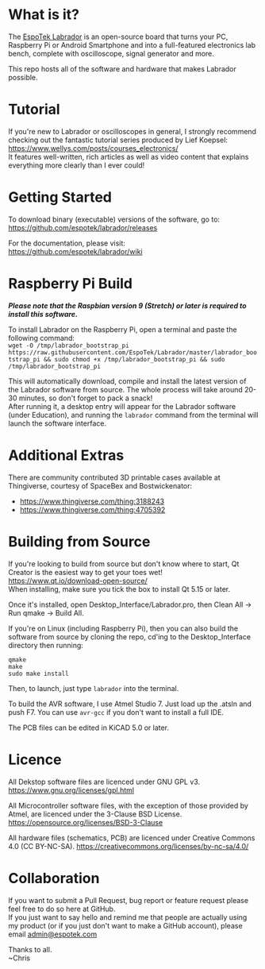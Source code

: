 # What is it?
The [EspoTek Labrador](http://espotek.com/labrador) is an open-source board that turns your PC, Raspberry Pi or Android Smartphone and into a full-featured electronics lab bench, complete with oscilloscope, signal generator and more.

This repo hosts all of the software and hardware that makes Labrador possible.

# Tutorial
If you're new to Labrador or oscilloscopes in general, I strongly recommend checking out the fantastic tutorial series produced by Lief Koepsel:   
https://www.wellys.com/posts/courses_electronics/  
It features well-written, rich articles as well as video content that explains everything more clearly than I ever could!  

# Getting Started
To download binary (executable) versions of the software, go to:  
https://github.com/espotek/labrador/releases

For the documentation, please visit:  
https://github.com/espotek/labrador/wiki 

# Raspberry Pi Build
***Please note that the Raspbian version 9 (Stretch) or later is required to install this software.***

To install Labrador on the Raspberry Pi, open a terminal and paste the following command:  
`wget -O /tmp/labrador_bootstrap_pi https://raw.githubusercontent.com/EspoTek/Labrador/master/labrador_bootstrap_pi && sudo chmod +x /tmp/labrador_bootstrap_pi && sudo /tmp/labrador_bootstrap_pi`

This will automatically download, compile and install the latest version of the Labrador software from source.  The whole process will take around 20-30 minutes, so don't forget to pack a snack!  
After running it, a desktop entry will appear for the Labrador software (under Education), and running the `labrador` command from the terminal will launch the software interface.

# Additional Extras
There are community contributed 3D printable cases available at Thingiverse, courtesy of SpaceBex and Bostwickenator:
* https://www.thingiverse.com/thing:3188243
* https://www.thingiverse.com/thing:4705392

# Building from Source
If you're looking to build from source but don't know where to start, Qt Creator is the easiest way to get your toes wet!  
https://www.qt.io/download-open-source/  
When installing, make sure you tick the box to install Qt 5.15 or later.

Once it's installed, open Desktop_Interface/Labrador.pro, then Clean All -> Run qmake -> Build All.

If you're on Linux (including Raspberry Pi), then you can also build the software from source by cloning the repo, cd'ing to the Desktop_Interface directory then running:  
```
qmake
make
sudo make install
```
Then, to launch, just type `labrador` into the terminal.  

To build the AVR software, I use Atmel Studio 7.  Just load up the .atsln and push F7.  You can use `avr-gcc` if you don't want to install a full IDE.

The PCB files can be edited in KiCAD 5.0 or later.

# Licence
All Dekstop software files are licenced under GNU GPL v3.  https://www.gnu.org/licenses/gpl.html

All Microcontroller software files, with the exception of those provided by Atmel, are licenced under the 3-Clause BSD License.  https://opensource.org/licenses/BSD-3-Clause

All hardware files (schematics, PCB) are licenced under Creative Commons 4.0 (CC BY-NC-SA).  https://creativecommons.org/licenses/by-nc-sa/4.0/

# Collaboration
If you want to submit a Pull Request, bug report or feature request please feel free to do so here at GitHub.  
If you just want to say hello and remind me that people are actually using my product (or if you just don't want to make a GitHub account), please email admin@espotek.com

Thanks to all.  
~Chris
